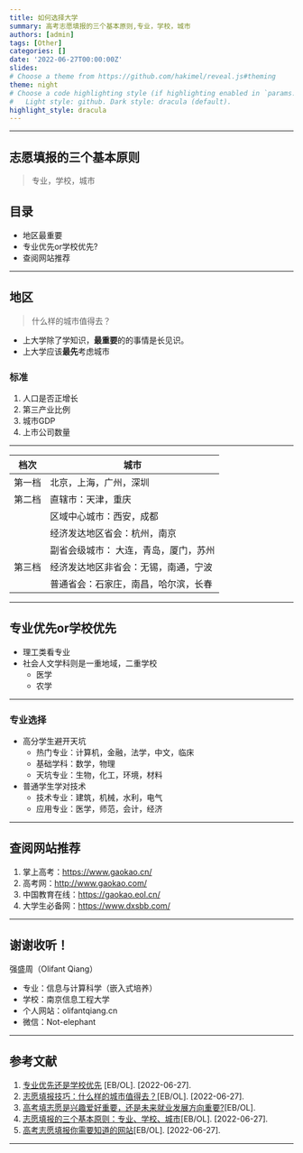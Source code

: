 ```yaml
---
title: 如何选择大学
summary: 高考志愿填报的三个基本原则,专业，学校，城市
authors: [admin]
tags: [Other]
categories: []
date: '2022-06-27T00:00:00Z'
slides:
# Choose a theme from https://github.com/hakimel/reveal.js#theming
theme: night
# Choose a code highlighting style (if highlighting enabled in `params.toml`)
#   Light style: github. Dark style: dracula (default).
highlight_style: dracula
---
```


---
## 志愿填报的三个基本原则
> 专业，学校，城市
## 目录
- 地区最重要
- 专业优先or学校优先?
- 查阅网站推荐

---

## 地区
> 什么样的城市值得去？
- 上大学除了学知识，**最重要**的的事情是长见识。
- 上大学应该**最先**考虑城市

### 标准
1. 人口是否正增长
2.  第三产业比例
3. 城市GDP
4. 上市公司数量

---


| 档次   | 城市                                  |
| ------ | ------------------------------------- |
| 第一档 | 北京，上海，广州，深圳                |
| 第二档 | 直辖市：天津，重庆                    |
|        | 区域中心城市：西安，成都              |
|        | 经济发达地区省会：杭州，南京      |
|        | 副省会级城市： 大连，青岛，厦门，苏州 |
| 第三档 | 经济发达地区非省会：无锡，南通，宁波  |
|        | 普通省会：石家庄，南昌，哈尔滨，长春  |

---

## 专业优先or学校优先
- 理工类看专业
- 社会人文学科则是一重地域，二重学校
  - 医学
  - 农学

---
### 专业选择
- 高分学生避开天坑
  - 热门专业：计算机，金融，法学，中文，临床
  - 基础学科：数学，物理
  - 天坑专业：生物，化工，环境，材料
- 普通学生学对技术
  - 技术专业：建筑，机械，水利，电气
  - 应用专业：医学，师范，会计，经济

---
## 查阅网站推荐
1. 掌上高考：https://www.gaokao.cn/
2. 高考网：http://www.gaokao.com/
3. 中国教育在线：https://gaokao.eol.cn/
4. 大学生必备网：https://www.dxsbb.com/

---
## 谢谢收听！

强盛周（Olifant Qiang）
- 专业：信息与计算科学（嵌入式培养）
- 学校：南京信息工程大学
- 个人网站：olifantqiang.cn
- 微信：Not-elephant

---
## 参考文献
1. [专业优先还是学校优先](https://www.zhihu.com/search?type=content&q=%E4%B8%93%E4%B8%9A%E4%BC%98%E5%85%88%E8%BF%98%E6%98%AF%E5%AD%A6%E6%A0%A1%E4%BC%98%E5%85%88) [EB/OL]. [2022-06-27].
2. [志愿填报技巧：什么样的城市值得去？](https://www.zhihu.com/market/paid_column/1512147784299491328/section/1514655630158032896)[EB/OL]. [2022-06-27].
3. [高考填志愿是兴趣爱好重要，还是未来就业发展方向重要?](https://www.zhihu.com/question/331106923/answer/2538818937)[EB/OL].
4. [志愿填报的三个基本原则：专业、学校、城市](https://www.zhihu.com/market/paid_column/1508468762877992960/section/1510195613710528512?entry=qa)[EB/OL]. [2022-06-27].
5. [高考志愿填报你需要知道的网站](https://zhuanlan.zhihu.com/p/380817566)[EB/OL]. [2022-06-27].
---
